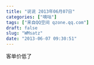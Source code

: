 ```yaml
---
title: "说说 2013年06月07日"
categories: ["嘀咕"]
tags: ["来自QQ空间 qzone.qq.com"]
draft: false
slug: "WMsatz"
date: "2013-06-07 09:30:51"
---
```


客单价低了
